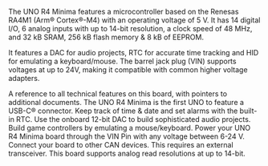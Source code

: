 <FeatureDescription>

The UNO R4 Minima features a microcontroller based on the Renesas RA4M1 (Arm® Cortex®-M4) with an operating voltage of 5 V. It has 14 digital I/O, 6 analog inputs with up to 14-bit resolution, a clock speed of 48 MHz, and 32 kB SRAM, 256 kB flash memory & 8 kB of EEPROM. 

It features a DAC for audio projects, RTC for accurate time tracking and HID for emulating a keyboard/mouse. The barrel jack plug (VIN) supports voltages at up to 24V, making it compatible with common higher voltage adapters. 

</FeatureDescription>

<FeatureList>

<Feature title="Cheat Sheet" image="uno-form-factor">
A reference to all technical features on this board, with pointers to additional documents.
<FeatureLink title="Cheat Sheet" url="/tutorials/uno-r4-minima/cheat-sheet"/>
</Feature>

<Feature title="USB-C" image="usb">
The UNO R4 Minima is the first UNO to feature a USB-C® connector.
</Feature>

<Feature title="Real-Time Clock (RTC)" image="mcu">
Keep track of time & date and set alarms with the built-in RTC.
<FeatureLink title="Documentation" url="/tutorials/uno-r4-minima/rtc"/>
</Feature>

<Feature title="Digital-to-Analog Converter (DAC)" image="mcu">
Use the onboard 12-bit DAC to build sophisticated audio projects.
<FeatureLink title="Documentation" url="/tutorials/uno-r4-minima/dac"/>
</Feature>

<Feature title="Mouse/Keyboard Emulation (HID)" image="usb">
Build game controllers by emulating a mouse/keyboard.
<FeatureLink title="Documentation" url="/tutorials/uno-r4-minima/usb-hid"/>
</Feature>

<Feature title="Power up to 24 V" image="power">
Power your UNO R4 Minima board through the VIN Pin with any voltage between 6-24 V.
</Feature>

<Feature title="CAN Bus" image="communication">
Connect your board to other CAN devices. This requires an external transceiver.
<FeatureLink title="Documentation" url="/tutorials/uno-r4-minima/can"/>
</Feature>

<Feature title="ADC Resolution" image="pressure-sensor">
This board supports analog read resolutions at up to 14-bit.
<FeatureLink title="Documentation" url="/tutorials/uno-r4-minima/adc-resolution"/>
</Feature>

</FeatureList>
